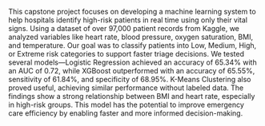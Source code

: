 This capstone project focuses on developing a machine learning system to help hospitals identify high-risk patients in real time using only their vital signs. Using a dataset of over 97,000 patient records from Kaggle, we analyzed variables like heart rate, blood pressure, oxygen saturation, BMI, and temperature. Our goal was to classify patients into Low, Medium, High, or Extreme risk categories to support faster triage decisions. We tested several models—Logistic Regression achieved an accuracy of 65.34% with an AUC of 0.72, while XGBoost outperformed with an accuracy of 65.55%, sensitivity of 61.84%, and specificity of 68.95%. K-Means Clustering also proved useful, achieving similar performance without labeled data. The findings show a strong relationship between BMI and heart rate, especially in high-risk groups. This model has the potential to improve emergency care efficiency by enabling faster and more informed decision-making.
